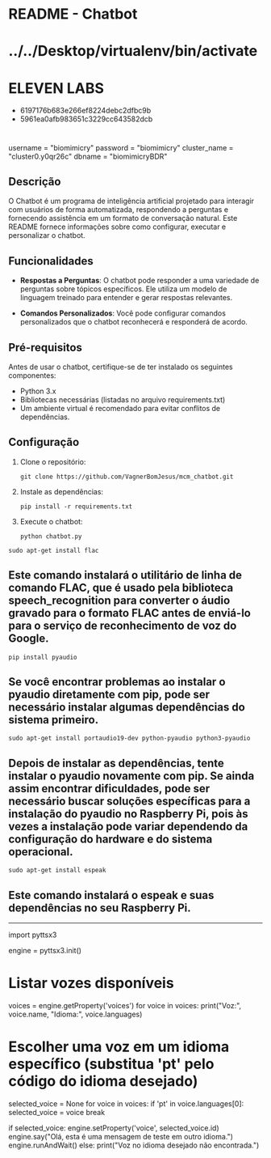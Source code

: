 # README - Chatbot
# ../../Desktop/virtualenv/bin/activate
# ELEVEN LABS
- 6197176b683e266ef8224debc2dfbc9b
- 5961ea0afb983651c3229cc643582dcb
#
 username = "biomimicry"
    password = "biomimicry"
    cluster_name = "cluster0.y0qr26c"
    dbname = "biomimicryBDR"
## Descrição
O Chatbot é um programa de inteligência artificial projetado para interagir com usuários de forma automatizada, respondendo a perguntas e fornecendo assistência em um formato de conversação natural. Este README fornece informações sobre como configurar, executar e personalizar o chatbot.

## Funcionalidades

- **Respostas a Perguntas**: O chatbot pode responder a uma variedade de perguntas sobre tópicos específicos. Ele utiliza um modelo de linguagem treinado para entender e gerar respostas relevantes.

- **Comandos Personalizados**: Você pode configurar comandos personalizados que o chatbot reconhecerá e responderá de acordo.

## Pré-requisitos

Antes de usar o chatbot, certifique-se de ter instalado os seguintes componentes:

- Python 3.x
- Bibliotecas necessárias (listadas no arquivo requirements.txt)
- Um ambiente virtual é recomendado para evitar conflitos de dependências.

## Configuração

1. Clone o repositório:
   ```
   git clone https://github.com/VagnerBomJesus/mcm_chatbot.git
   ```
   
2. Instale as dependências:
   ```
   pip install -r requirements.txt
   ```

3. Execute o chatbot:
   ```
   python chatbot.py
   ```
``````
sudo apt-get install flac
``````
## Este comando instalará o utilitário de linha de comando FLAC, que é usado pela biblioteca speech_recognition para converter o áudio gravado para o formato FLAC antes de enviá-lo para o serviço de reconhecimento de voz do Google.



```
pip install pyaudio
```
## Se você encontrar problemas ao instalar o pyaudio diretamente com pip, pode ser necessário instalar algumas dependências do sistema primeiro. 

````
sudo apt-get install portaudio19-dev python-pyaudio python3-pyaudio
````
## Depois de instalar as dependências, tente instalar o pyaudio novamente com pip. Se ainda assim encontrar dificuldades, pode ser necessário buscar soluções específicas para a instalação do pyaudio no Raspberry Pi, pois às vezes a instalação pode variar dependendo da configuração do hardware e do sistema operacional.


````
sudo apt-get install espeak

````
## Este comando instalará o espeak e suas dependências no seu Raspberry Pi.
-------------------------------------------------





import pyttsx3

engine = pyttsx3.init()

# Listar vozes disponíveis
voices = engine.getProperty('voices')
for voice in voices:
    print("Voz:", voice.name, "Idioma:", voice.languages)

# Escolher uma voz em um idioma específico (substitua 'pt' pelo código do idioma desejado)
selected_voice = None
for voice in voices:
    if 'pt' in voice.languages[0]:
        selected_voice = voice
        break

if selected_voice:
    engine.setProperty('voice', selected_voice.id)
    engine.say("Olá, esta é uma mensagem de teste em outro idioma.")
    engine.runAndWait()
else:
    print("Voz no idioma desejado não encontrada.")



